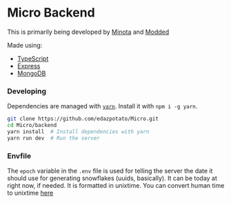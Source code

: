 # Micro Backend

This is primarily being developed by [Minota](https://github.com/xMinota) and [Modded](https://github.com/TheModdedChicken)

Made using:
- [TypeScript](https://github.com/microsoft/typescript)
- [Express](https://expressjs.com)
- [MongoDB](https://www.mongodb.com)

### Developing

Dependencies are managed with [`yarn`](https://yarnpkg.com). Install it with `npm i -g yarn`.

```bash
git clone https://github.com/edazpotato/Micro.git
cd Micro/backend
yarn install  # Install dependencies with yarn
yarn run dev  # Run the server
```
### Envfile

The `epoch` variable in the `.env` file is used for telling the server the date it should use for generating snowflakes (uuids, basically).
It can be today at right now, if needed.
It is formatted in unixtime. You can convert human time to unixtime [here](https://www.vultr.com/resources/unix-time-calculator/)
